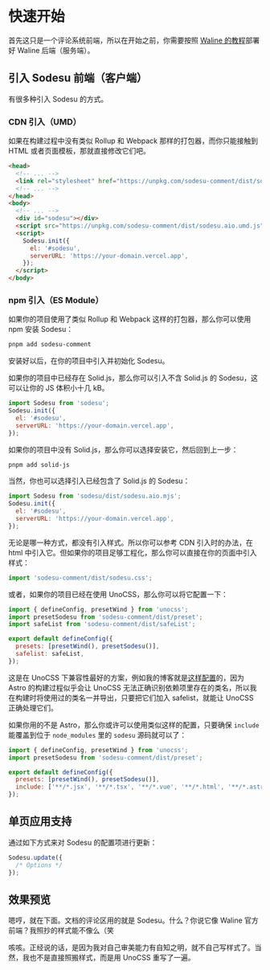 # 快速开始

首先这只是一个评论系统前端，所以在开始之前，你需要按照 [Waline 的教程](https://waline.js.org/guide/get-started/)部署好 Waline 后端（服务端）。

## 引入 Sodesu 前端（客户端）

有很多种引入 Sodesu 的方式。

### CDN 引入（UMD）

如果在构建过程中没有类似 Rollup 和 Webpack 那样的打包器，而你只能接触到 HTML 或者页面模板，那就直接修改它们吧。

```html
<head>
  <!-- ... -->
  <link rel="stylesheet" href="https://unpkg.com/sodesu-comment/dist/sodesu.css" />
  <!-- ... -->
</head>
<body>
  <!-- ... -->
  <div id="sodesu"></div>
  <script src="https://unpkg.com/sodesu-comment/dist/sodesu.aio.umd.js"></script>
  <script>
    Sodesu.init({
      el: '#sodesu',
      serverURL: 'https://your-domain.vercel.app',
    });
  </script>
</body>
```

### npm 引入（ES Module）

如果你的项目使用了类似 Rollup 和 Webpack 这样的打包器，那么你可以使用 npm 安装 Sodesu：

```bash
pnpm add sodesu-comment
```

安装好以后，在你的项目中引入并初始化 Sodesu。

如果你的项目中已经存在 Solid.js，那么你可以引入不含 Solid.js 的 Sodesu，这可以让你的 JS 体积小十几 kB。

```js
import Sodesu from 'sodesu';
Sodesu.init({
  el: '#sodesu',
  serverURL: 'https://your-domain.vercel.app',
});
```

如果你的项目中没有 Solid.js，那么你可以选择安装它，然后回到上一步：

```bash
pnpm add solid-js
```

当然，你也可以选择引入已经包含了 Solid.js 的 Sodesu：

```js
import Sodesu from 'sodesu/dist/sodesu.aio.mjs';
Sodesu.init({
  el: '#sodesu',
  serverURL: 'https://your-domain.vercel.app',
});
```

无论是哪一种方式，都没有引入样式。所以你可以参考 CDN 引入时的办法，在 html 中引入它。但如果你的项目足够工程化，那么你可以直接在你的页面中引入样式：

```js
import 'sodesu-comment/dist/sodesu.css';
```

或者，如果你的项目已经在使用 UnoCSS，那么你可以将它配置一下：

```js
import { defineConfig, presetWind } from 'unocss';
import presetSodesu from 'sodesu-comment/dist/preset';
import safeList from 'sodesu-comment/dist/safeList';

export default defineConfig({
  presets: [presetWind(), presetSodesu()],
  safelist: safeList,
});
```

这是在 UnoCSS 下兼容性最好的方案，例如我的博客就是[这样配置](https://github.com/BeiyanYunyi/Astro-blog-Lithium/blob/main/uno.config.ts)的，因为 Astro 的构建过程似乎会让 UnoCSS 无法正确识别依赖项里存在的类名，所以我在构建时将使用过的类名一并导出，只要把它们加入 safelist，就能让 UnoCSS 正确处理它们。

如果你用的不是 Astro，那么你或许可以使用类似这样的配置，只要确保 `include` 能覆盖到位于 `node_modules` 里的 `sodesu` 源码就可以了：

```js
import { defineConfig, presetWind } from 'unocss';
import presetSodesu from 'sodesu-comment/dist/preset';

export default defineConfig({
  presets: [presetWind(), presetSodesu()],
  include: ['**/*.jsx', '**/*.tsx', '**/*.vue', '**/*.html', '**/*.astro', /.*sodesu.*/],
});
```

## 单页应用支持

通过如下方式来对 Sodesu 的配置项进行更新：

```js
Sodesu.update({
  /* Options */
});
```

## 效果预览

嗯哼，就在下面。文档的评论区用的就是 Sodesu。什么？你说它像 Waline 官方前端？我照抄的样式能不像么（笑

咳咳。正经说的话，是因为我对自己审美能力有自知之明，就不自己写样式了。当然，我也不是直接照搬样式，而是用 UnoCSS 重写了一遍。
